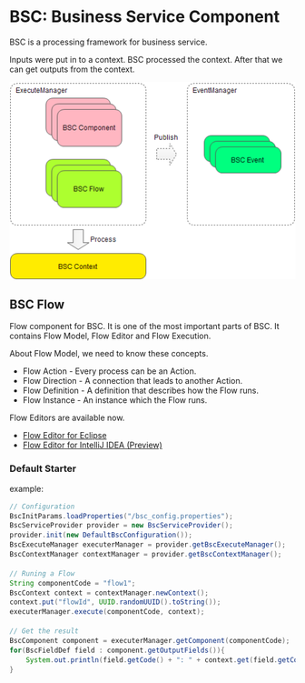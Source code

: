 # BSC: Business Service Component

BSC is a processing framework for business service.

Inputs were put in to a context. BSC processed the context. After that we can get outputs from the context.

![bsc-process](bsc-process.png)

## BSC Flow

Flow component for BSC.
It is one of the most important parts of BSC.
It contains Flow Model, Flow Editor and Flow Execution.

About Flow Model, we need to know these concepts.
* Flow Action - Every process can be an Action.
* Flow Direction - A connection that leads to another Action.
* Flow Definition - A definition that describes how the Flow runs.
* Flow Instance - An instance which the Flow runs.

Flow Editors are available now.
* [Flow Editor for Eclipse](bsc-flow-editor-eclipse/org.fs.bsc.flow.editor.BSCFlowEditor_1.0.0.201908011110.jar)
* [Flow Editor for IntelliJ IDEA (Preview)](bsc-flow-editor-idea/bsc-flow-editor-idea.jar)

### Default Starter
example:
```java
// Configuration
BscInitParams.loadProperties("/bsc_config.properties");
BscServiceProvider provider = new BscServiceProvider();
provider.init(new DefaultBscConfiguration());
BscExecuteManager executerManager = provider.getBscExecuteManager();
BscContextManager contextManager = provider.getBscContextManager();

// Runing a Flow
String componentCode = "flow1";
BscContext context = contextManager.newContext();
context.put("flowId", UUID.randomUUID().toString());
executerManager.execute(componentCode, context);

// Get the result
BscComponent component = executerManager.getComponent(componentCode);
for(BscFieldDef field : component.getOutputFields()){
    System.out.println(field.getCode() + ": " + context.get(field.getCode()));
}
```
